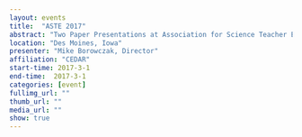 ```yaml
---
layout: events
title:  "ASTE 2017"
abstract: "Two Paper Presentations at Association for Science Teacher Education"
location: "Des Moines, Iowa"
presenter: "Mike Borowczak, Director"
affiliation: "CEDAR"
start-time: 2017-3-1
end-time:  2017-3-1
categories: [event]
fullimg_url: ""
thumb_url: ""
media_url: ""
show: true
---
```

